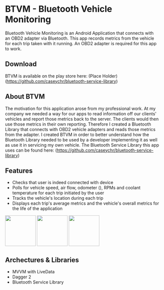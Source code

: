 # BTVM - Bluetooth Vehicle Monitoring
Bluetooth Vehicle Monitoring is an Android Application that connects with an OBD2 adapter via Bluetooth. This app records
metrics from the vehicle for each trip taken with it running. An OBD2 adapter is required for this app to work.

## Download
BTVM is available on the play store here: (Place Holder)(https://github.com/caseychr/bluetooth-service-library)

## About BTVM
The motivation for this application arose from my professional work. At my company we needed a way for our apps to read
information off our clients' vehicles and report those metrics back to the server. The clients would then use those metrics in
their own reporting. Therefore I created a Bluetooth Library that connects with OBD2 vehicle adapters and reads those metrics
from the adapter. I created BTVM in order to better understand how the Bluetooth Library needed to be used by a developer
implementing it as well as use it in servicing my own vehicle.
The Bluetooth Service Library this app uses can be found here: (https://github.com/caseychr/bluetooth-service-library)

## Features
* Checks that user is indeed connected with device
* Polls for vehicle speed, air flow, odometer (), RPMs and coolant temperature for each trip initiated by the user
* Tracks the vehicle's location during each trip
* Displays each trip's average metrics and the vehicle's overall metrics for the life of the application

<img src="https://user-images.githubusercontent.com/11616798/65959750-d5e2ae80-e420-11e9-934f-b113a7cc05bb.png" width="100"/> <img src="https://user-images.githubusercontent.com/11616798/65960569-c95f5580-e422-11e9-8550-b02ce7a46b27.png" width="100"/> <img src="https://user-images.githubusercontent.com/11616798/65959750-d5e2ae80-e420-11e9-934f-b113a7cc05bb.png" width="100"/>

## Archectures & Libraries
* MVVM with LiveData
* Dagger 2
* Bluetooth Service Library
